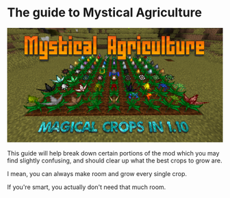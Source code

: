 # The guide to Mystical Agriculture

![Modpack Thumbnail, Credit To Mod Author](thumbnail.png)

This guide will help break down certain portions of the mod which you may find slightly confusing, and should clear up what the best crops to grow are.

I mean, you can always make room and grow every single crop. 

If you're smart, you actually don't need that much room.